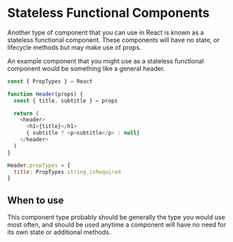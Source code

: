 # Stateless Functional Components

Another type of component that you can use in React is known as a stateless
functional component.  These components will have no state, or lifecycle
methods but may make use of props.

An example component that you might use as a stateless functional component
would be something like a general header.

```javascript
const { PropTypes } = React

function Header(props) {
  const { title, subtitle } = props

  return (
    <header>
      <h1>{title}</h1>
      { subtitle ? <p>subtitle</p> : null}
    </header>
  )
}

Header.propTypes = {
  title: PropTypes.string.isRequired
}
```

## When to use

This component type probably should be generally the type you would use most
often, and should be used anytime a component will have no need for its own
state or additional methods.
